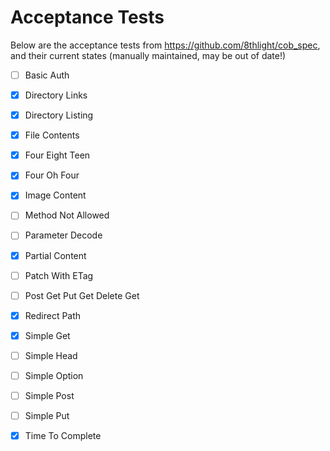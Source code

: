 # Acceptance Tests

Below are the acceptance tests from https://github.com/8thlight/cob_spec, and their current states (manually maintained, may be out of date!)

- [ ] Basic Auth
- [X] Directory Links
- [X] Directory Listing
- [X] File Contents
- [X] Four Eight Teen
- [X] Four Oh Four
- [X] Image Content
- [ ] Method Not Allowed
- [ ] Parameter Decode
- [X] Partial Content
- [ ] Patch With ETag
- [ ] Post Get Put Get Delete Get
- [X] Redirect Path
- [X] Simple Get
- [ ] Simple Head
- [ ] Simple Option
- [ ] Simple Post
- [ ] Simple Put
- [X] Time To Complete
  
